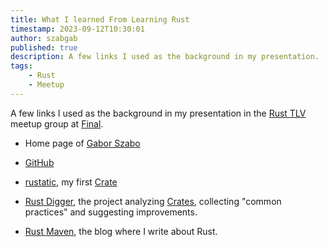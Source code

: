 ```yaml
---
title: What I learned From Learning Rust
timestamp: 2023-09-12T10:30:01
author: szabgab
published: true
description: A few links I used as the background in my presentation.
tags:
    - Rust
    - Meetup
---
```


A few links I used as the background in my presentation in the [Rust TLV](https://www.meetup.com/rust-tlv/) meetup group at [Final](https://www.final.co.il/).

* Home page of [Gabor Szabo](https://szabgab.com/)
* [GitHub](https://github.com/szabgab)

* [rustatic](https://rustatic.code-maven.com/), my first [Crate](https://crates.io/)
* [Rust Digger](https://rust-digger.code-maven.com/), the project analyzing [Crates](https://crates.io/), collecting "common practices" and suggesting improvements.
* [Rust Maven](https://rust.code-maven.com/), the blog where I write about Rust.

